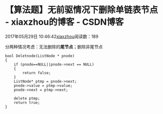 # 【算法题】无前驱情况下删除单链表节点 - xiaxzhou的博客 - CSDN博客





2017年05月29日 10:46:42[xiaxzhou](https://me.csdn.net/xiaxzhou)阅读数：189








> 
分两种情况考虑：无法删除的**尾节点**；删除非尾节点


```
bool Deletnode(ListNode * pnode)
{
    if (pnode==NULL||pnode->next == NULL)
    {
        return false;
    }
    ListNode* ptmp = pnode->next;
    pnode->value = ptmp->value;
    pnode->next = ptmp->next;

    delete ptmp;
    return true;
}
```



